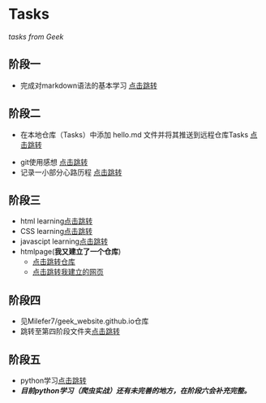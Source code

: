 # Tasks
*tasks from Geek*
## 阶段一
+ 完成对markdown语法的基本学习 [点击跳转](https://github.com/Milefer7/Tasks/blob/master/Geek%E7%BB%84%E8%80%83%E6%A0%B8%E4%BB%BB%E5%8A%A1/%E7%AC%AC%E4%B8%80%E9%98%B6%E6%AE%B5/markdown%20typora%E5%9F%BA%E6%9C%AC%E8%AF%AD%E6%B3%95.md)

## 阶段二

+ 在本地仓库（Tasks）中添加 hello.md 文件并将其推送到远程仓库Tasks [点击跳转](https://github.com/Milefer7/Tasks/blob/master/Geek%E7%BB%84%E8%80%83%E6%A0%B8%E4%BB%BB%E5%8A%A1/%E7%AC%AC%E4%BA%8C%E9%98%B6%E6%AE%B5/hello.md)
* git使用感想 [点击跳转](https://github.com/Milefer7/Tasks/blob/master/Geek%E7%BB%84%E8%80%83%E6%A0%B8%E4%BB%BB%E5%8A%A1/%E7%AC%AC%E4%BA%8C%E9%98%B6%E6%AE%B5/git%E4%BD%BF%E7%94%A8%E5%BF%83%E5%BE%97.md)
* 记录一小部分心路历程 [点击跳转](https://github.com/Milefer7/Tasks/tree/master/Geek%E7%BB%84%E8%80%83%E6%A0%B8%E4%BB%BB%E5%8A%A1/%E7%AC%AC%E4%BA%8C%E9%98%B6%E6%AE%B5/git%20learning)
## 阶段三

* html learning[点击跳转](https://github.com/Milefer7/Tasks/blob/master/Geek%E7%BB%84%E8%80%83%E6%A0%B8%E4%BB%BB%E5%8A%A1/%E7%AC%AC%E4%B8%89%E9%98%B6%E6%AE%B5/HTML%20learning.md)
* CSS learning[点击跳转](https://github.com/Milefer7/Tasks/blob/master/Geek%E7%BB%84%E8%80%83%E6%A0%B8%E4%BB%BB%E5%8A%A1/%E7%AC%AC%E4%B8%89%E9%98%B6%E6%AE%B5/CSS%20learning.md)
* javascipt learning[点击跳转](https://github.com/Milefer7/Tasks/blob/master/Geek%E7%BB%84%E8%80%83%E6%A0%B8%E4%BB%BB%E5%8A%A1/%E7%AC%AC%E4%B8%89%E9%98%B6%E6%AE%B5/JavaScipt%20learning.md)
* htmlpage(**我又建立了一个仓库**)
  * [点击跳转仓库](https://github.com/Milefer7/htmlpage)
  * [点击跳转我建立的网页](https://milefer7.github.io/htmlpage/)

## 阶段四
* 见Milefer7/geek_website.github.io仓库
* 跳转至第四阶段文件夹[点击跳转](https://github.com/Milefer7/Task/tree/master/Geek%E7%BB%84%E8%80%83%E6%A0%B8%E4%BB%BB%E5%8A%A1/%E7%AC%AC%E5%9B%9B%E9%98%B6%E6%AE%B5)

## 阶段五
* python学习[点击跳转](https://github.com/Milefer7/Task/blob/master/Geek%E7%BB%84%E8%80%83%E6%A0%B8%E4%BB%BB%E5%8A%A1/%E7%AC%AC%E4%BA%94%E9%98%B6%E6%AE%B5/python%E7%AC%94%E8%AE%B0.md)
 * ***目前python学习（爬虫实战）还有未完善的地方，在阶段六会补充完整。***
